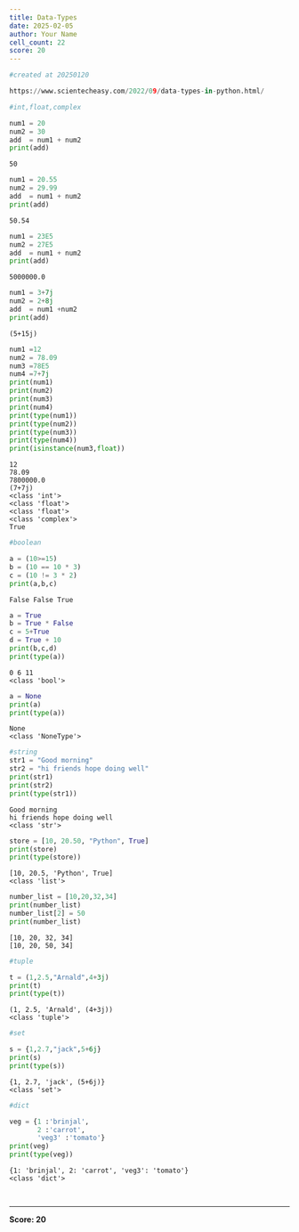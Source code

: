 ```yaml
---
title: Data-Types
date: 2025-02-05
author: Your Name
cell_count: 22
score: 20
---
```


```python
#created at 20250120
```


```python
https://www.scientecheasy.com/2022/09/data-types-in-python.html/
```


```python
#int,float,complex
```


```python
num1 = 20
num2 = 30
add  = num1 + num2 
print(add)
```

    50



```python
num1 = 20.55
num2 = 29.99
add  = num1 + num2
print(add)
```

    50.54



```python
num1 = 23E5
num2 = 27E5
add  = num1 + num2
print(add)
```

    5000000.0



```python
num1 = 3+7j
num2 = 2+8j
add  = num1 +num2
print(add)
```

    (5+15j)



```python
num1 =12
num2 = 78.09
num3 =78E5
num4 =7+7j
print(num1)
print(num2)
print(num3)
print(num4)
print(type(num1))
print(type(num2))
print(type(num3))
print(type(num4))
print(isinstance(num3,float))
```

    12
    78.09
    7800000.0
    (7+7j)
    <class 'int'>
    <class 'float'>
    <class 'float'>
    <class 'complex'>
    True



```python
#boolean
```


```python
a = (10>=15)
b = (10 == 10 * 3)
c = (10 != 3 * 2)
print(a,b,c)
```

    False False True



```python
a = True
b = True * False
c = 5+True
d = True + 10
print(b,c,d)
print(type(a))

```

    0 6 11
    <class 'bool'>



```python
a = None
print(a)
print(type(a))
```

    None
    <class 'NoneType'>



```python
#string
str1 = "Good morning"
str2 = "hi friends hope doing well"
print(str1)
print(str2)
print(type(str1))
```

    Good morning
    hi friends hope doing well
    <class 'str'>



```python
store = [10, 20.50, "Python", True]
print(store)
print(type(store))

```

    [10, 20.5, 'Python', True]
    <class 'list'>



```python
number_list = [10,20,32,34]
print(number_list)
number_list[2] = 50
print(number_list)
```

    [10, 20, 32, 34]
    [10, 20, 50, 34]



```python
#tuple
```


```python
t = (1,2.5,"Arnald",4+3j)
print(t)
print(type(t))
```

    (1, 2.5, 'Arnald', (4+3j))
    <class 'tuple'>



```python
#set
```


```python
s = {1,2.7,"jack",5+6j}
print(s)
print(type(s))
```

    {1, 2.7, 'jack', (5+6j)}
    <class 'set'>



```python
#dict  
```


```python
veg = {1 :'brinjal',
       2 :'carrot',
       'veg3' :'tomato'}
print(veg)
print(type(veg))
```

    {1: 'brinjal', 2: 'carrot', 'veg3': 'tomato'}
    <class 'dict'>



```python
    
```


---
**Score: 20**